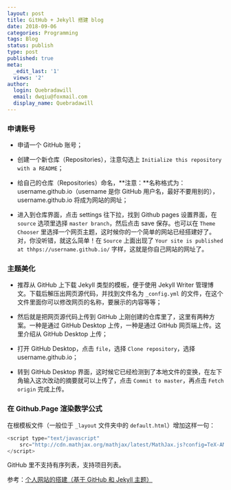 ```yaml
---
layout: post
title: GitHub + Jekyll 搭建 blog
date: 2018-09-06
categories: Programming
tags: Blog
status: publish
type: post
published: true
meta:
  _edit_last: '1'
  views: '2'
author:
  login: Quebradawill
  email: dwqiu@foxmail.com
  display_name: Quebradawill
---
```


### 申请账号

- 申请一个 GitHub 账号；

- 创建一个新仓库（Repositories），注意勾选上 `Initialize this repository with a README`；

- 给自己的仓库（Repositories）命名，**注意：**名称格式为：username.github.io（username 是你 GitHub 用户名，最好不要用别的），username.github.io 将成为网站的网址；

- 进入到仓库界面，点击 settings 往下拉，找到 Github pages 设置界面，在 `source` 选项里选择 `master branch`，然后点击 save 保存。也可以在 `Theme Chooser` 里选择一个网页主题，这时候你的一个简单的网站已经搭建好了。对，你没听错，就这么简单！在 `Source` 上面出现了 `Your site is published at thhps://username.github.io/` 字样，这就是你自己网站的网址了。

### 主题美化

- 推荐从 GitHub 上下载 Jekyll 类型的模板，便于使用 Jekyll Writer 管理博文。下载后解压出网页源代码，并找到文件名为 `_config.yml` 的文件，在这个文件里面你可以修改网页的名称，要展示的内容等等；

- 然后就是把网页源代码上传到 GitHub 上刚创建的仓库里了，这里有两种方案。一种是通过 GitHub Desktop 上传，一种是通过 GitHub 网页端上传。这里介绍从 GitHub Desktop 上传；

- 打开 GitHub Desktop，点击 `file`，选择 `Clone repository`，选择 username.github.io；

- 转到 GitHub Desktop 界面，这时候它已经检测到了本地文件的变换，在左下角输入这次改动的摘要就可以上传了，点击 `Commit to master`，再点击 `Fetch origin` 完成上传。

### 在 Github.Page 渲染数学公式

在根模板文件（一般位于 `_layout` 文件夹中的 `default.html`）增加这样一句：

```javascript
<script type="text/javascript"
    src="http://cdn.mathjax.org/mathjax/latest/MathJax.js?config=TeX-AMS-MML_HTMLorMML">
</script>
```

GitHub 里不支持有序列表，支持项目列表。

参考：[个人网站的搭建（基于 GitHub 和 Jekyll 主题）](https://blog.csdn.net/qq_19799765/article/details/80869363)